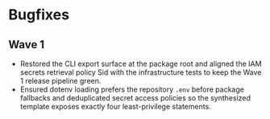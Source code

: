# Bugfixes

## Wave 1

- Restored the CLI export surface at the package root and aligned the IAM secrets
  retrieval policy Sid with the infrastructure tests to keep the Wave 1 release
  pipeline green.
- Ensured dotenv loading prefers the repository `.env` before package fallbacks
  and deduplicated secret access policies so the synthesized template exposes
  exactly four least-privilege statements.
